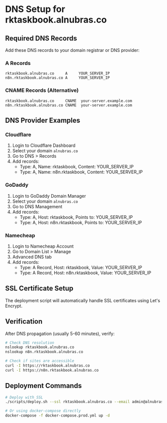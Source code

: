 # DNS Setup for rktaskbook.alnubras.co

## Required DNS Records

Add these DNS records to your domain registrar or DNS provider:

### A Records
```
rktaskbook.alnubras.co     A     YOUR_SERVER_IP
n8n.rktaskbook.alnubras.co A     YOUR_SERVER_IP
```

### CNAME Records (Alternative)
```
rktaskbook.alnubras.co     CNAME  your-server.example.com
n8n.rktaskbook.alnubras.co CNAME  your-server.example.com
```

## DNS Provider Examples

### Cloudflare
1. Login to Cloudflare Dashboard
2. Select your domain `alnubras.co`
3. Go to DNS > Records
4. Add records:
   - Type: A, Name: rktaskbook, Content: YOUR_SERVER_IP
   - Type: A, Name: n8n.rktaskbook, Content: YOUR_SERVER_IP

### GoDaddy
1. Login to GoDaddy Domain Manager
2. Select your domain `alnubras.co`
3. Go to DNS Management
4. Add records:
   - Type: A, Host: rktaskbook, Points to: YOUR_SERVER_IP
   - Type: A, Host: n8n.rktaskbook, Points to: YOUR_SERVER_IP

### Namecheap
1. Login to Namecheap Account
2. Go to Domain List > Manage
3. Advanced DNS tab
4. Add records:
   - Type: A Record, Host: rktaskbook, Value: YOUR_SERVER_IP
   - Type: A Record, Host: n8n.rktaskbook, Value: YOUR_SERVER_IP

## SSL Certificate Setup

The deployment script will automatically handle SSL certificates using Let's Encrypt.

## Verification

After DNS propagation (usually 5-60 minutes), verify:

```bash
# Check DNS resolution
nslookup rktaskbook.alnubras.co
nslookup n8n.rktaskbook.alnubras.co

# Check if sites are accessible
curl -I https://rktaskbook.alnubras.co
curl -I https://n8n.rktaskbook.alnubras.co
```

## Deployment Commands

```bash
# Deploy with SSL
./scripts/deploy.sh --ssl rktaskbook.alnubras.co --email admin@alnubras.co

# Or using docker-compose directly
docker-compose -f docker-compose.prod.yml up -d
```